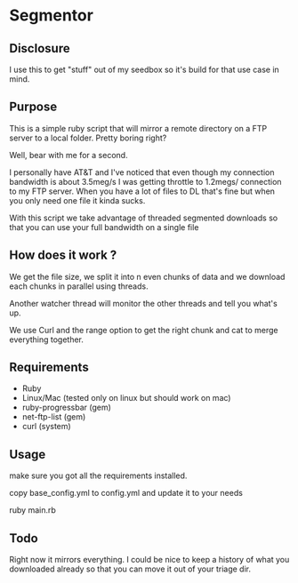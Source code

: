 Segmentor
=========

## Disclosure

I use this to get "stuff" out of my seedbox so it's build for that use case in mind.

## Purpose

This is a simple ruby script that will mirror a remote directory on a FTP server to a local folder.
Pretty boring right?

Well, bear with me for a second.

I personally have AT&T and I've noticed that even though my connection bandwidth is about 3.5meg/s I was getting throttle to 1.2megs/ connection to my FTP server. When you have a lot of files to DL that's fine but when you only need one file it kinda sucks. 

With this script we take advantage of threaded segmented downloads so that you can use your full bandwidth on a single file

## How does it work ?

We get the file size, we split it into n even chunks of data and we download each chunks in parallel using threads.

Another watcher thread will monitor the other threads and tell you what's up.

We use Curl and the range option to get the right chunk and cat to merge everything together.

## Requirements

* Ruby
* Linux/Mac (tested only on linux but should work on mac)
* ruby-progressbar (gem)
* net-ftp-list (gem)
* curl (system)

## Usage

make sure you got all the requirements installed.

copy base_config.yml to config.yml and update it to your needs

ruby main.rb

## Todo

Right now it mirrors everything. I could be nice to keep a history of what you downloaded already so that you can move it out of your triage dir.
